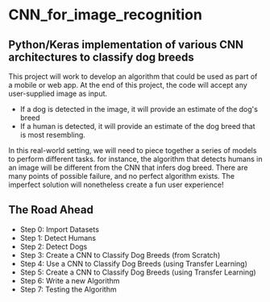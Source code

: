 # CNN_for_image_recognition
## Python/Keras implementation of various CNN architectures to classify dog breeds

This project will work to develop an algorithm that could be used as part of a mobile or web app. 
At the end of this project, the code will accept any user-supplied image as input. 

* If a dog is detected in the image, it will provide an estimate of the dog's breed 
* If a human is detected, it will provide an estimate of the dog breed that is most resembling. 

In this real-world setting, we will need to piece together a series of models to perform different tasks. 
for instance, the algorithm that detects humans in an image will be different from the CNN that infers dog breed. 
There are many points of possible failure, and no perfect algorithm exists. 
The imperfect solution will nonetheless create a fun user experience!

## The Road Ahead
* Step 0: Import Datasets
* Step 1: Detect Humans
* Step 2: Detect Dogs
* Step 3: Create a CNN to Classify Dog Breeds (from Scratch)
* Step 4: Use a CNN to Classify Dog Breeds (using Transfer Learning)
* Step 5: Create a CNN to Classify Dog Breeds (using Transfer Learning)
* Step 6: Write a new Algorithm
* Step 7: Testing the Algorithm
